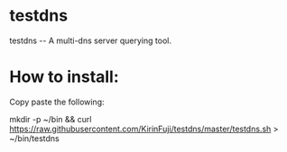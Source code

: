 # testdns
testdns -- A multi-dns server querying tool.

# How to install:

Copy paste the following:

mkdir -p ~/bin && curl https://raw.githubusercontent.com/KirinFuji/testdns/master/testdns.sh > ~/bin/testdns
